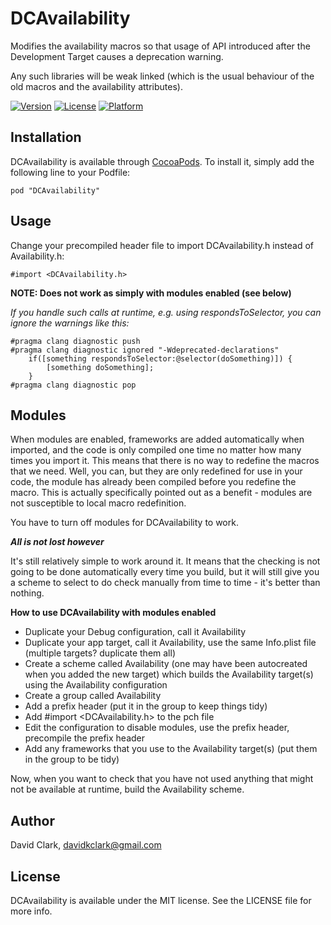 # DCAvailability

Modifies the availability macros so that usage of API introduced after the Development Target causes a deprecation warning.

Any such libraries will be weak linked (which is the usual behaviour of the old macros and the availability attributes).

[![Version](https://img.shields.io/cocoapods/v/DCAvailability.svg?style=flat)](http://cocoapods.org/pods/DCAvailability)
[![License](https://img.shields.io/cocoapods/l/DCAvailability.svg?style=flat)](http://cocoapods.org/pods/DCAvailability)
[![Platform](https://img.shields.io/cocoapods/p/DCAvailability.svg?style=flat)](http://cocoapods.org/pods/DCAvailability)

## Installation

DCAvailability is available through [CocoaPods](http://cocoapods.org). To install
it, simply add the following line to your Podfile:

    pod "DCAvailability"

## Usage

Change your precompiled header file to import DCAvailability.h instead of Availability.h:

    #import <DCAvailability.h>

**NOTE: Does not work as simply with modules enabled (see below)**

*If you handle such calls at runtime, e.g. using respondsToSelector, you can ignore the warnings like this:*

    #pragma clang diagnostic push
    #pragma clang diagnostic ignored "-Wdeprecated-declarations"
        if([something respondsToSelector:@selector(doSomething)]) {
            [something doSomething];
        }
    #pragma clang diagnostic pop

## Modules

When modules are enabled, frameworks are added automatically when imported, and the code is only compiled one time no matter how many times you import it. This means that there is no way to redefine the macros that we need. Well, you can, but they are only redefined for use in your code, the module has already been compiled before you redefine the macro. This is actually specifically pointed out as a benefit - modules are not susceptible to local macro redefinition.

You have to turn off modules for DCAvailability to work.

***All is not lost however***

It's still relatively simple to work around it. It means that the checking is not going to be done automatically every time you build, but it will still give you a scheme to select to do check manually from time to time - it's better than nothing.

**How to use DCAvailability with modules enabled**

* Duplicate your Debug configuration, call it Availability
* Duplicate your app target, call it Availability, use the same Info.plist file (multiple targets? duplicate them all)
* Create a scheme called Availability (one may have been autocreated when you added the new target) which builds the Availability target(s) using the Availability configuration
* Create a group called Availability
* Add a prefix header (put it in the group to keep things tidy)
* Add #import <DCAvailability.h> to the pch file
* Edit the configuration to disable modules, use the prefix header, precompile the prefix header
* Add any frameworks that you use to the Availability target(s) (put them in the group to be tidy)

Now, when you want to check that you have not used anything that might not be available at runtime, build the Availability scheme.

## Author

David Clark, davidkclark@gmail.com

## License

DCAvailability is available under the MIT license. See the LICENSE file for more info.
